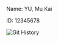 
Name: YU, Mu Kai

ID: 12345678

![Git History](https://github.com/TomNotchYmk/COMP-3111H-Lab1/blob/master/Git%20History.png)